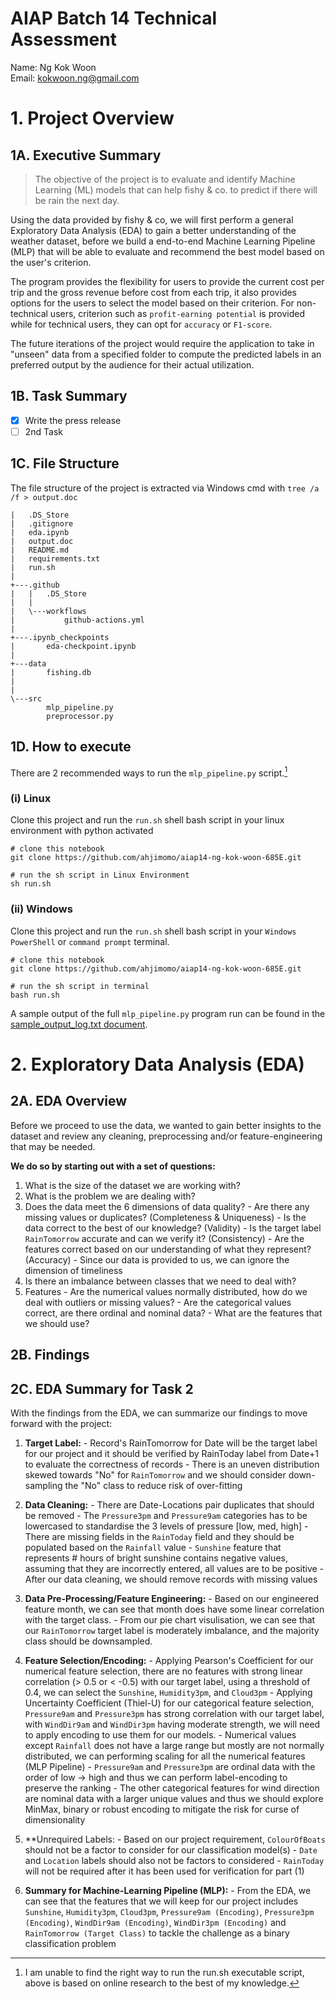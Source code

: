 # AIAP Batch 14 Technical Assessment
Name: Ng Kok Woon<br>
Email: kokwoon.ng@gmail.com

# 1. Project Overview
## 1A. Executive Summary
> The objective of the project is to evaluate and identify Machine Learning (ML) models that can help
> fishy & co. to predict if there will be rain the next day. 

Using the data provided by fishy & co, we will first perform a general Exploratory Data Analysis (EDA) 
to gain a better understanding of the weather dataset, before we build a end-to-end Machine Learning Pipeline (MLP)
that will be able to evaluate and recommend the best model based on the user's criterion.

The program provides the flexibility for users to provide the current cost per trip and the gross revenue before cost from each trip,
it also provides options for the users to select the model based on their criterion. For non-technical users, criterion 
such as `profit-earning potential` is provided while for technical users, they can opt for `accuracy` or `F1-score`.

The future iterations of the project would require the application to take in "unseen" data from a specified folder
to compute the predicted labels in an preferred output by the audience for their actual utilization. 

## 1B. Task Summary
- [x] Write the press release
- [ ] 2nd Task

## 1C. File Structure
The file structure of the project is extracted via Windows cmd with `tree /a /f > output.doc`
```
|   .DS_Store
|   .gitignore
|   eda.ipynb
|   output.doc
|   README.md
|   requirements.txt
|   run.sh
|   
+---.github
|   |   .DS_Store
|   |   
|   \---workflows
|           github-actions.yml
|           
+---.ipynb_checkpoints
|       eda-checkpoint.ipynb
|       
+---data
|       fishing.db
|       
|           
\---src
        mlp_pipeline.py
        preprocessor.py
```

## 1D. How to execute
There are 2 recommended ways to run the `mlp_pipeline.py` script.[^1]

### (i) Linux
Clone this project and run the `run.sh` shell bash script in your linux environment with python activated
```
# clone this notebook
git clone https://github.com/ahjimomo/aiap14-ng-kok-woon-685E.git

# run the sh script in Linux Environment
sh run.sh
```

### (ii) Windows
Clone this project and run the `run.sh` shell bash script in your `Windows PowerShell` or `command prompt` terminal.
```
# clone this notebook
git clone https://github.com/ahjimomo/aiap14-ng-kok-woon-685E.git

# run the sh script in terminal
bash run.sh
```
A sample output of the full `mlp_pipeline.py` program run can be found in the [sample_output_log.txt document]("C:\Users\User\Desktop\Nicky\aiap14-ng-kok-woon-685E\sample_output_log.txt").

[^1]: I am unable to find the right way to run the run.sh executable script, above is based on online research to the best of my knowledge.

# 2. Exploratory Data Analysis (EDA)
## 2A. EDA Overview
Before we proceed to use the data, we wanted to gain better insights to the dataset and review any cleaning, preprocessing and/or 
feature-engineering that may be needed.

**We do so by starting out with a set of questions:**
1. What is the size of the dataset we are working with?
2. What is the problem we are dealing with?
3. Does the data meet the 6 dimensions of data quality?
        - Are there any missing values or duplicates? (Completeness & Uniqueness)
        - Is the data correct to the best of our knowledge? (Validity)
        - Is the target label `RainTomorrow` accurate and can we verify it? (Consistency)
        - Are the features correct based on our understanding of what they represent? (Accuracy)
        - Since our data is provided to us, we can ignore the dimension of timeliness 
4. Is there an imbalance between classes that we need to deal with?
5. Features
        - Are the numerical values normally distributed, how do we deal with outliers or missing values?
        - Are the categorical values correct, are there ordinal and nominal data?
        - What are the features that we should use?

## 2B. Findings


## 2C. EDA Summary for Task 2
With the findings from the EDA, we can summarize our findings to move forward with the project:

1. **Target Label:**
        - Record's RainTomorrow for Date will be the target label for our project and it should be verified by RainToday label from Date+1 to evaluate the correctness of records
        - There is an uneven distribution skewed towards "No" for `RainTomorrow` and we should consider down-sampling the "No" class to reduce risk of over-fitting

2. **Data Cleaning:**
        - There are Date-Locations pair duplicates that should be removed
        - The `Pressure3pm` and `Pressure9am` categories has to be lowercased to standardise the 3 levels of pressure [low, med, high]
        - There are missing fields in the `RainToday` field and they should be populated based on the `Rainfall` value
        - `Sunshine` feature that represents # hours of bright sunshine contains negative values, assuming that they are incorrectly entered, all values are to be positive
        - After our data cleaning, we should remove records with missing values

3. **Data Pre-Processing/Feature Engineering:**
        - Based on our engineered feature month, we can see that month does have some linear correlation with the target class.
        - From our pie chart visulisation, we can see that our `RainTomorrow` target label is moderately imbalance, and the majority class should be downsampled.

4. **Feature Selection/Encoding:**
        - Applying Pearson's Coefficient for our numerical feature selection, there are no features with strong linear correlation (> 0.5 or < -0.5) with our target label, using a threshold of 0.4, we can select the `Sunshine`, `Humidity3pm`, and `Cloud3pm`
        - Applying Uncertainty Coefficient (Thiel-U) for our categorical feature selection, `Pressure9am` and `Pressure3pm` has strong correlation with our target label, with `WindDir9am` and `WindDir3pm` having moderate strength, we will need to apply encoding to use them for our models.
        - Numerical values except `Rainfall` does not have a large range but mostly are not normally distributed, we can performing scaling for all the numerical features (MLP Pipeline)
        - `Pressure9am` and `Pressure3pm` are ordinal data with the order of low -> high and thus we can perform label-encoding to preserve the ranking
        - The other categorical features for wind direction are nominal data with a larger unique values and thus we should explore MinMax, binary or robust encoding to mitigate the risk for curse of dimensionality

5. **Unrequired Labels:
        - Based on our project requirement, `ColourOfBoats` should not be a factor to consider for our classification model(s)
        - `Date` and `Location` labels should also not be factors to considered
        - `RainToday` will not be required after it has been used for verification for part (1)

6. **Summary for Machine-Learning Pipeline (MLP):**
        - From the EDA, we can see that the features that we will keep for our project includes `Sunshine`, `Humidity3pm`, `Cloud3pm`, `Pressure9am (Encoding)`, `Pressure3pm (Encoding)`, `WindDir9am (Encoding)`, `WindDir3pm (Encoding)` and `RainTomorrow (Target Class)` to tackle the challenge as a binary classification problem



